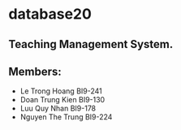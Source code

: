# database20
## Teaching Management System.
## Members:
- Le Trong Hoang BI9-241
- Doan Trung Kien BI9-130
- Luu Quy Nhan BI9-178
- Nguyen The Trung BI9-224
